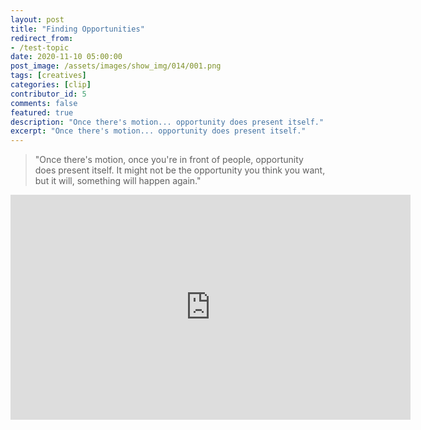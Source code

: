 ```yaml
---
layout: post
title: "Finding Opportunities"
redirect_from:
- /test-topic
date: 2020-11-10 05:00:00
post_image: /assets/images/show_img/014/001.png 
tags: [creatives]
categories: [clip]
contributor_id: 5
comments: false
featured: true
description: "Once there's motion... opportunity does present itself."
excerpt: "Once there's motion... opportunity does present itself."
---
```

<blockquote>"Once there's motion, once you're in front of people, opportunity does present itself. It might not be the opportunity you think you want, but it will, something will happen again."</blockquote>

<div class="video-responsive square mb-5">
<iframe src="https://share.descript.com/embed/BGhGAJ2ixNR" width="640" height="360" frameborder="0" allowfullscreen></iframe>
</div>

